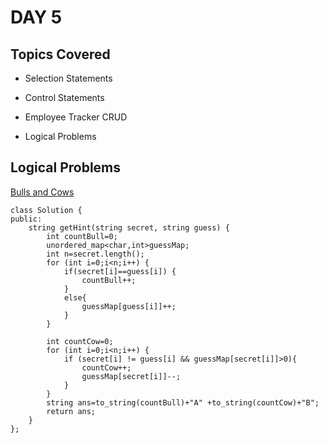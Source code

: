 # DAY 5

## Topics Covered

* Selection Statements

* Control Statements

* Employee Tracker CRUD

* Logical Problems


## Logical Problems


[Bulls and Cows](https://leetcode.com/problems/bulls-and-cows/description/)

```
class Solution {
public:
    string getHint(string secret, string guess) {
        int countBull=0;
        unordered_map<char,int>guessMap;
        int n=secret.length();
        for (int i=0;i<n;i++) {
            if(secret[i]==guess[i]) {
                countBull++;
            }
            else{
                guessMap[guess[i]]++;
            }
        }
        
        int countCow=0;
        for (int i=0;i<n;i++) {
            if (secret[i] != guess[i] && guessMap[secret[i]]>0){
                countCow++;
                guessMap[secret[i]]--;
            }
        }
        string ans=to_string(countBull)+"A" +to_string(countCow)+"B";
        return ans;
    }
};
```